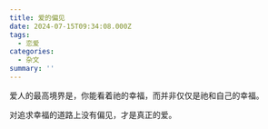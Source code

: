 ```yaml
---
title: 爱的偏见
date: 2024-07-15T09:34:08.000Z
tags:
  - 恋爱
categories:
  - 杂文
summary: ''
---
```

爱人的最高境界是，你能看着祂的幸福，而并非仅仅是祂和自己的幸福。

对追求幸福的道路上没有偏见，才是真正的爱。

